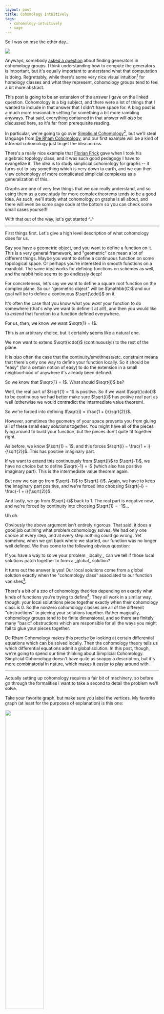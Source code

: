 ```yaml
---
layout: post
title: Cohomology Intuitively
tags:
  - cohomology-intuitively
  - sage
---
```


So I was on mse the other day... 

<img src="/assets/images/cohomology-intuitively/letterkenny.jpg">

Anyways, somebody [asked a question][1] about finding generators
in cohomology groups. I think understanding how to compute the generators
is important, but it's equally important to understand what that computation
is doing. Regrettably, while there's some very nice visual intuition[^1] for 
homology classes and what they represent, cohomology groups tend to feel a bit
more abstract.

[^1]: 
    See, for instance, [this](https://jeremykun.com/2013/04/03/homology-theory-a-primer/) 
    wonderful series by Jeremy Kun, and even the 
    [wikipedia page](https://en.wikipedia.org/wiki/Homology_(mathematics)#Background).
    The basic idea is that homology groups correspond to "holes" in your space.
    These correspond to subsurfaces that aren't "filled in". That is, they
    aren't the boundary of another subsurface. This is where the "boundary"
    terminology comes from.

This post is going to be an extension of the answer I gave on the linked
question. Cohomology is a big subject, and there were a lot of things that
I wanted to include in that answer that I didn't have space for. A blog post
is a much more reasonable setting for something a bit more rambling anyways.
That said, everything contained in that answer will _also_ be discussed here,
so it's far from prerequisite reading. 

In particular, we're going to go over [Simplicial Cohomology][5][^2],
but we'll steal language from [De Rham Cohomology][4], and our first 
example will be a kind of informal cohomology just to get the idea across.

[^2]: 
    I know this is a link to simplicial _homology_, but there's no 
    good overview page (at least on the first page of google) for 
    simplicial cohomology. It's close enough, though, especially since
    we're going to be spending a lot of time talking about simplicial
    cohomology in this post.

There's a really nice example that [Florian Frick][2] gave when I took his
algebraic topology class, and it was such good pedagogy I have to evangelize it.
The idea is to study simplicial cohomology for graphs -- it turns out to say
something which is very down to earth, and we can then view cohomology of more
complicated simplicial complexes as a generalization of this.

Graphs are one of very few things that we can really understand, and so using
them as a case study for more complex theorems tends to be a good idea.
As such, we'll study what cohomology on graphs is all about, and there will
even be some sage code at the bottom so you can check some small cases yourself!


With that out of the way, let's get started ^_^

---

First things first. Let's give a high level description of what
cohomology does for us. 

Say you have a geometric object, and you want to define a function 
on it. This is a very general framework, and "geometric" can mean a lot
of different things. Maybe you want to define a continuous function on some
topological space. Or perhaps you're interested in smooth functions on a 
manifold. The same idea works for defining functions on schemes as well,
and the rabbit hole seems to go endlessly deep!

<div class=boxed markdown=1>
  For concreteness, let's say we want to define a square root function
  on the complex plane. So our "geometric object" will be $\mathbb{C}$
  and our goal will be to define a continuous $\sqrt{\cdot}$ on it.
</div>

It's often the case that you know what you _want_ your function to do 
somewhere (that's why we want to define it at all!), and then you would like
to _extend_ that function to a function defined everywhere.

<div class=boxed markdown=1>
  For us, then, we know we want $\sqrt{1} = 1$. 

  This is an arbitrary choice, but it certainly seems like a natural one. 

  We now want to extend $\sqrt{\cdot}$ (continuously!) to the rest of the plane.
</div>

It is _also_ often the case that the continuity/smothness/etc. constraint 
means that there's only one way to define your function locally. So it
should be "easy" (for a certain notion of easy) to do the extension in a small
neighborhood of anywhere it's already been defined.

<div class=boxed markdown=1>
  So we know that $\sqrt{1} = 1$. What should $\sqrt{i}$ be? 

  Well, the real part of $\sqrt{1} = 1$ is positive. So if we want 
  $\sqrt{\cdot}$ to be continuous we had better make sure $\sqrt{i}$ 
  has potiive real part as well 
  (otherwise we would contradict the intermediate value theorem).

  So we're forced into defining $\sqrt{i} = \frac{1 + i}{\sqrt{2}}$.
</div>

However, sometimes the geometry of your space prevents you from gluing all
of these small easy solutions together. You might have all of the pieces lying
around to build your function, but the pieces don't quite fit together right.

<div class=boxed markdown=1>
  As before, we know $\sqrt{1} = 1$, and this forces 
  $\sqrt{i} = \frac{1 + i}{\sqrt{2}}$. This has positive imaginary part.

  If we want to extend this continuously from $\sqrt{i}$ to $\sqrt{-1}$, 
  we have no choice but to define $\sqrt{-1} = i$ 
  (which also has positive imaginary part). 
  This is the intermediate value theorem again.

  But now we can go from $\sqrt{-1}$ to $\sqrt{-i}$. Again, we have to keep
  the imaginary part positive, and we're forced into choosing 
  $\sqrt{-i} = \frac{-1 + i}{\sqrt{2}}$.

  And lastly, we go from $\sqrt{-i}$ back to $1$. The real part is negative 
  now, and we're forced by continuity into choosing $\sqrt{1} = -1$...

  Uh oh.
</div>

Obviously the above argument isn't entirely rigorous. That said, it does a 
good job outlining what problem cohomology solves. We had only one choice
at every step, and at every step nothing could go wrong. Yet somehow, when
we got back where we started, our function was no longer well defined.
We thus come to the following obvious question: 

<div class=boxed markdown=1>
  If you have a way to solve your problem _locally_, can we tell if those local
  solutions patch together to form a _global_ solution?
</div>

It turns out the answer is yes! Our local solutions come from a global
solution exactly when the "cohomology class" associated to our function
vanishes[^3].

[^3]:
    If you've heard of [sheaves](https://en.wikipedia.org/wiki/Sheaf_(mathematics))
    before, this is also why we care about sheaves! They are the right
    "data structure" for keeping track of these "locally defined functions"
    that we've been talking about.

There's a bit of a zoo of cohomology theories depending on exactly what kinds 
of functions you're trying to define[^4]. They all work in a similar way, though:
your local solutitions piece together exactly when their cohomology class is $0$. 
So the nonzero cohomology classes are all of the different "obstructions" to 
piecing your solutions together. Rather magically, cohomology groups tend to 
be finite dimensional, and so there are finitely many "basic" obstructions 
which are responsible for all the ways you might fail to glue your pieces 
together.

[^4]:
    We can tell we're onto something important, though, because for nice
    spaces, all the different definitions secretly agree! Often when you
    have a topic that is very robust under changes of definition, it means
    you're studying something real. We see a similar robustness in, for 
    instance, the notion of computable function. There's at least a half
    dozen useful definitions of computability, and it's often useful to
    switch between them fluidly to solve a given problem. Analogously, we
    have a bunch of definitions of cohomology theories which are known to
    be equivalent in many contexts. It's similarly useful to keep multiple
    in your head at once and use the one best suited to a given problem.

<span class="defn">De Rham Cohomology</span> makes this precise by looking at
certain differential equations which can be solved locally. Then the cohomology
theory tells us which differential equations admit a global solution. In this 
post, though, we're going to spend our time thinking about 
<span class="defn">Simplicial Cohomology</span>. Simplicial Cohomology doesn't
have quite as snappy a description, but it's more combinatorial in nature,
which makes it easier to play around with.

---

Actually setting up cohomology requires a fair bit of machinery, so before
go through the formalities I want to take a second to detail the problem
we'll solve.

Take your favorite graph, but make sure you label the vertices. 
My favorite graph (at least for the purposes of explanation) is this one:

<img src="/assets/images/cohomology-intuitively/naked-graph.png" width="50%">

Notice the edges are always oriented from the smaller vertex to the bigger one.
This is not an accident, and keeping a consistent choice of orientation is
important for what follows. The simplest approach is to order your vertices,
then follow the convention of $\text{small} \to \text{large}$

Now our problem will be to "integrate" a function defined on the edges
to one defined on the vertices. What do I mean by this? Let's see some
concrete examples:

<img src="/assets/images/cohomology-intuitively/coboundary.png" width="50%">

Here we see a function defined on the edges. Indeed, we could write this
more formally as

$$
\begin{aligned}
f(e_{01}) &= 5 \\
f(e_{02}) &= 5 \\
f(e_{12}) &= 0
\end{aligned}
$$


The goal now is to find a function on the vertices whose difference 
along each edge agrees with our function. This is what I mean when I
say we're "integrating" this edge function to the vertices.
It's not hard to see that the following works:

<img src="/assets/images/cohomology-intuitively/coboundary-integrated.png" width="50%">

Again, if you like symbols, we can write this as

$$
\begin{aligned}
F(v_0) &= 3 \\
F(v_1) &= 8 \\
F(v_2) &= 8 \\
\end{aligned}
$$

Then we see for each edge $f(e_{ij}) = F(v_j) - F(v_i)$. This may seem
like a weird problem to try and solve, but at least we solved it!
Notice we pick up an arbitrary constant when we do this -- 
We can set $v_0 = C$ for any $C$ we want as long as $v_1 = v_2 = C+5$.
This is one parallel with integration, and helps justify our language.

As some more justification, notice this obeys a kind of "fundamental theorem
of calculus": If you want to know the total edge values along some path, 
$$\displaystyle \sum_{v_{k_1} \to v_{k_2} \to \ldots \to v_{k_n}} f(e_{k_i, k_{i+1}})$$,
that turns out to be exactly $F(k_n) - F(k_1)$ for some "antiderivative" $F$ of $f$. 

<div class=boxed markdown=1>
  As a (fun?) exercise, you might try to formulate and prove an analogue of the
  other half of the fundamental theorem of calculus. That is, can you formulate
  a kind of "derivative" $d$ which takes functions on the vertices to functions
  on the edges? Once you have, can you show that differentiating an antideriavtive
  gets you your original function?

  For (entirely imaginary) bonus points, you might try to come up with a 
  parallel between edge functions of the form $dF$ (that is, edge functions 
  which have an antiderivative) and [conservative vector fields][8]. 
</div>


Let's look at a different function now:

<img src="/assets/images/cohomology-intuitively/cocycle.png" width="50%">

You can quickly convince yourself that no matter how hard you try,
you can't integrate this function. There is no antiderivative in the sense that
no function on the vertices can possibly be compatible with our function on the edges.

After all, say we assign $v_0$ the value $C$. Then $v_1$ is forced into
the value $C+5$ in order to agree with $e_{01}$. But then because of 
$e_{12}$ we must set $v_2 = C+5$ as well, and uh oh! Our hand was forced
at every step, but looking at $e_{02}$ we see were out of luck. 

This should feel at least superficially similar to the $\sqrt{\cdot}$ 
example from earlier. At each step along the way, it's easy to solve 
our problem: If you know what $F(v_i)$ is, and you see an edge $v_i \to v_j$,
just assign $F(v_j)$ to $F(v_i) + f(e_{ij})$. The problem comes from making
these choices _consistently_, which turns out to not always be possible!

<div class=boxed markdown=1>
  As an aside, you can see that the problem comes from the fact that our
  graph has a cycle in it. Can you show that, on an acyclic graph, 
  _every_ edge function can be integrated to a function on the vertices?

  We will soon see that the functions which can't be integrated are 
  (modulo an equivalence relation) exactly the cohomology classes. So the 
  presence of a function which can't be integrated means there must be a cycle 
  in our graph, and it is in this sense that cohomology "detects holes".

  This is entirely analogous to the fact that every (irrotational) vector 
  field on a simply connected domain is conservative. It seems the presence
  of some "hole" is the reason some functions don't have primitives.
</div>

---

Ok, so now we know what problem we're trying to solve. When can we 
find an antiderivative for one of these edge functions? The machinery ends up 
being a bit complicated, but that's in part because we're working with 
graphs, which are one dimensional simplicial complexes. 
This _exact same setup_ works for spaces of arbitrary dimension,
so it makes sense that it would feel a bit overpowered for our comparatively
tiny example.

First things first, we look at the [free abelian groups][3] generated
by our $n$-dimensional cells. For us, we only have $0$-dimensional vertices
and $1$-dimensional edges. So we have to consider two groups:

$$
\mathbb{Z}E \text{ and } \mathbb{Z}V
$$

For the example from before, that means

$$
\mathbb{Z} \{ e_{01}, e_{12}, e_{02} \} \text{ and } \mathbb{Z} \{ v_0, v_1, v_2 \}
$$

which are both isomorphic to $\mathbb{Z} \oplus \mathbb{Z} \oplus \mathbb{Z}$. 

Second things second. We want to _connect_ these two groups together in a way
that reflects the combinatorial structure. We do this with the 
<span class="defn">Boundary Map</span> $\partial : \mathbb{Z}E \to \mathbb{Z}V$.
This map takes an edge to its "boundary", so $\partial e_{01} = v_1 - v_0$. 
Since we have a basis floating around anyways, it's convenient to represent
this map by a matrix:

$$
\partial = 
\begin{pmatrix}
-1 &  0 & -1 \\
1  & -1 &  0 \\
0  &  1 &  1
\end{pmatrix}
$$

So for instance, 

$$
\partial e_{01} = 
\begin{pmatrix}
-1 &  0 & -1 \\
1  & -1 &  0 \\
0  &  1 &  1
\end{pmatrix}
\begin{pmatrix} 1 \\ 0 \\ 0 \end{pmatrix} = 
\begin{pmatrix} -1 \\ 1 \\ 0 \end{pmatrix} = 
v_1 - v_0
$$

Now our groups assemble into a <span class="defn">Chain Complex</span>:

$$
\cdots \to 
0 \to 
0 \to 
\mathbb{Z}E \overset{\partial}{\longrightarrow} 
\mathbb{Z}V
$$

The extra groups $0$ correspond to higher dimensional simplices that
aren't present for us. If we filled in our cycle with a $2$-dimensional
triangular _face_, then we would have an extra group $\mathbb{Z}F$ and
an extra map (which is _also_ called $\partial$, rather abusively) 
from $\mathbb{Z}F \to \mathbb{Z}E$ which takes a face to its boundary
(this might also help explain the term "boundary"). Then if we had a
"cycle" of faces, we could fill them in with a (solid) tetrahedron. 
So we would have a new group $\mathbb{Z}T$, equipped with a map
$\partial : \mathbb{Z}T \to \mathbb{Z}F$ taking each tetrahedron to
its boundary of faces. Of course, this goes on and on into higher and
higher dimensions[^5].

There's actually a technical condition to be a chain complex that's
automatically satisfied for us because our chain only has one interesting 
"link". Given an $n+2$-dimensional simplex $\sigma$, we need to know that
$\partial \partial \sigma = 0$.
I won't say much more about it now, but I might write a blog post 
giving examples of higher-dimensional simplicial cohomology at some point. 
When that happens, we'll have no choice but to go into more detail.

[^5]:
    For $\partial$ from edges to vertices, we know what our orientation 
    should be (always subtract the low vertex from the high vertex),
    but it's less clear what signs each of the edges bounding a triangle
    should receive... It's even _less_ clear what signs the faces bounding
    a tetrahedron should get! In fact, the issue of signs 
    (and orientation in general) is a [bit fussy][6]. Once you pick a convention,
    though (for us, it's high minus low), the orientation in higher dimensions
    is set in stone. You shouldn't worry too much about the formulas for $\partial$.
    What matters is the signs are chosen to make $\partial \partial \sigma = 0$ 
    for every $n+2$-simplex $\sigma$. This should make a certain amount of sense,
    as the boundary of a figure should not have its own boundary... 
    Thats worth some meditation.

<div class=boxed markdown=1>
As a quick exercise: 

What is the boundary $\partial (e_{01} + e_{12})$? What, intuitively,
does $e_{01} + e_{12}$ represent? Does it make sense why the _boundary_ of
this figure should be what it is?

What about $\partial (e_{01} + e_{12} - e_{02})$? Again, what does
$e_{01} + e_{12} - e_{02}$ represent? Does it make sense why
the _boundary_ of this figure should be what it is?
</div>

So we know that elements of $\mathbb{Z}E$ (resp. $\mathbb{Z}V$)
represent (linear combinations of) edges (resp. vertices). Of course,
we want to look at _functions_ defined on the edges and vertices. 
So our next step is to _dualize_ this chain:

$$
\cdots \leftarrow 
\text{Hom}(0, \mathbb{R}) \leftarrow 
\text{Hom}(0, \mathbb{R}) \leftarrow 
\text{Hom}(\mathbb{Z}E, \mathbb{R}) \overset{\partial^T}{\longleftarrow} 
\text{Hom}(\mathbb{Z}V, \mathbb{R})
$$

We're now looking at all (linear) functions from 
$\mathbb{Z}E \to \mathbb{R}$ (resp. $\mathbb{Z}V \to \mathbb{R}$).
By the universal property of free abelian groups, though, we know
that the functions $\mathbb{Z}E \to \mathbb{R}$ correspond exactly 
to the functions $E \to \mathbb{R}$ (extended linearly).

Moreover, our boundary operator $\partial$ has become a _coboundary_
operator $\partial^T$ that points the other direction[^6]. Here if
$F : V \to \mathbb{R}$ then we define $\partial^T f : E \to \mathbb{R}$ by

$$
(\partial^T F) (e) = F(\partial e)
$$

[^6]:
    Oftentimes you'll see this written as $d$ in the literature, since it acts
    like a differential. Indeed in the case of De Rham Cohomology it literally
    is the derivative!

Moreover, our notation $\partial^T$ is not misleading. 
$\text{Hom}(\mathbb{Z}V, \mathbb{R})$ has a basis of characteristic functions

$$
\{ \chi_{v_0}, \chi_{v_1}, \chi_{v_2} \}
$$

where

$$
\chi_{v_i}(v_j) = \begin{cases} 1 & i=j \\ 0 & i \neq j \end{cases}
$$

Similarly $\text{Hom}(\mathbb{Z}E, \mathbb{R})$ has a basis of characteristic
functions, and it turns out that, with respect to these "dual bases", the map 
$\partial^T$ is actually represented by the transpose of $\partial$!



<div class=boxed markdown=1>
  If you haven't seen this before, you should convince yourself that 
  it's true. Remember that the transpose of a matrix has 
  [something to do with][7] dualizing.

  Moreover, you should check that a function $f$ on the edges 
  is in the image of $\partial^T$ exactly when it can be integrated.
  Moreover, if $f = \partial^T F$, then $F$ _is_ an antiderivative
  for $f$.
</div>

We're in the home stretch! The second half of that box alludes to
something important: A function $f$ can be integrated exactly when
it is in the image of $\partial^T$. With this in mind, we're finally
led to the definition of the cohomlogy group of our graph:

Since the only map $0 \to \mathbb{R}$ is the trivial one, we can
rewrite our complex as:

$$
\cdots \overset{0}{\leftarrow}
0 \overset{0}{\leftarrow}
0 \overset{0}{\leftarrow}
\text{Hom}(\mathbb{Z}E, \mathbb{R}) \overset{\partial^T}{\longleftarrow} 
\text{Hom}(\mathbb{Z}j, \mathbb{R})
$$

Then we define[^7]

[^7]:
    In general, if we have a complex 
    $$
    \cdots \overset{\partial^T_{n+2}}{\longleftarrow} 
    C^{n+1} \overset{\partial^T_{n+1}}{\longleftarrow}
    C^{n} \overset{\partial^T_{n}}{\longleftarrow}
    C^{n-1} \overset{\partial^T_{n-1}}{\longleftarrow} \cdots
    $$
    The $n$th cohomology group is 
    $$
    H^n = 
    \frac
    {
      \text{Ker} \big ( \partial^T_{n+1} : C^n \to C^{n+1} \big )
    }{
      \text{Im} \big ( \partial^T_n : C^{n-1} \to C^n \big )
    }
    $$
    Again, if I end up writing a follow-up post with higher dimensional 
    examples, you'll hear _lots_ more about this.


$$
H^1 = 
\frac
{
  \text{Ker}\big ( \partial^T : \text{Hom}(\mathbb{Z}E, \mathbb{R}) \to 0 \big )
}{
  \text{Im} \big ( \partial^T : \text{Hom}(\mathbb{Z}V, \mathbb{R}) \to \text{Hom}(\mathbb{Z}E, \mathbb{R}) \big )
}
$$

Since there are no two dimensional faces, $\partial^T : \mathbb{Z}E \to 0$
is the trivial map, and so its kernel is everything. In light of this,
we see a slightly simpler definition of $H^1$:

$$
H^1 = 
\frac
{
  \text{Hom}(\mathbb{Z}E, \mathbb{R})
}{
  \text{Im} \big ( \partial^T : \text{Hom}(\mathbb{Z}V, \mathbb{R}) \to \text{Hom}(\mathbb{Z}E, \mathbb{R}) \big )
}
$$

This says the elements of $H^1$ are exactly the functions on edges, but
we've quotiented out by all the functions that we can integrate to the vertices!
So if we want to check if a function can be integrated, we just compute its
cohomology class and check if it's $0$. 

Moreover, the _basis_ of $H^1$ as an $\mathbb{R}$-vector space give us 
a collection of "basic" non-integrable functions. Then _every_ function
on the edges can be written as an integrable one, plus some linear
combination of the basic nonintegrable ones. This dramatically reduces
the number of things we have to think about! From the point of view of
integration, we only need to worry about the "good" functions 
(which admit antiderivatives) and (typically finitely many) "bad"
functions which we can handle on a case-by-case basis.

<div class=boxed markdown=1>
  If we put $0$s to the right of $\mathbb{Z}V$ as well as to the left of
  $\mathbb{Z}E$, we can also look at 

  $$
  H^0 = 
  \frac
  {
    \text{Ker}\big ( \partial^T : \text{Hom}(\mathbb{Z}V, \mathbb{R}) \to \text{Hom}(\mathbb{Z}E, \mathbb{R}) \big )
  }{
    \text{Im} \big ( \partial^T : 0 \to \text{Hom}(\mathbb{Z}V, \mathbb{R}) \big )
  } =
  \text{Ker}\big ( \partial^T : \text{Hom}(\mathbb{Z}V, \mathbb{R}) \to \text{Hom}(\mathbb{Z}E, \mathbb{R}) \big )
  $$

  What is the dimension of $H^0$ in our example? What about for a graph with
  multiple connected components? In this sense, $H^0$ detects "$0$-dimensional holes".
</div>


---

We've spent some time now talking about what cohomology is. But again,
part of its power comes from how _computable_ it is. Without the exposition, 
you can see it's really a three step process:

1. Turn your combinatorial data into a chain complex by taking free
abelian groups and writing down boundary matrices $\partial$.

2. Dualize by hitting each group with $\text{Hom}(\cdot, \mathbb{R})$

3. Compute the kernels and images of $\partial^T$, then take quotients.

Steps $1$ and $2$ should feel very good, and hopefully you're aware that
taking kernels and images of a linear map _should_ be easy 
(even if I know I'm pretty rusty). It turns out computing a vector space 
quotient is _also_ easy, though it's much less widely taught. That doesn't
matter, though, since [sage](https://www.sagemath.org) absolutely remmebers
how to do it.

Since it's so computable, and the best way to gain intuition for things
is to work through examples, I've included some code to do just that!

---

<div class=boxed markdown=1>
  
  Enter a description of a graph, and then try to figure out what you think
  the cohomology should be. 

  See if you can find geometric features of your graph which make the 
  dimension obvious! If you want a bonus challenge, can you guess what the 
  generators will be? Keep in mind there's lots of generating sets, so you 
  may get a different answer from what sage tells you even if you're right.

  You might also try to _implement_ the algorithm we described yourself,
  at least for simple cases like graphs. You can then check yourself against
  the built in sage code below!
</div>


<div class="linked_auto">
<script type="text/x-sage">
# Write the edges in the box. 
# You can add isolated vertices by including 
# an 'edge' with only one vertex
@interact
def _(Simplices = input_box([["a"],["b","c"],["c","d"],["b","d"]], width=50), auto_update=False):
    show("The graph is:")
    S = SimplicialComplex(Simplices)
    show(S.graph()) # It looks like there's no builtin way to draw complexes...
    
    show("The chain complex is:")
    
    # we did it over the reals in the post,
    # but if we use the reals here, sage will
    # print 1.00000000000000 instead of 1...
    # so we're using the rationals instead
    C = S.chain_complex(base_ring=QQ)

    # mathjax uses its own font and I'm too lazy to change it
    # but it's not monospace, so the ascii_art looks silly
    # when we `show` it...
    # the solution is to print it instead, since I have
    # control over non-mathjax fonts. 
    # but printing doesn't flush the output buffer, so 
    # things show up in a silly order! 
    # we can fix this by manually flushing the buffer ourselves.

    # this means the cell complexes are going to be left-aligned, though
    # which we'll just have to deal with.

    print(ascii_art(C))
    sys.stdout.flush() 

    
    show("Which dualizes to:")
    
    Cdual = C.dual()
    print(ascii_art(Cdual))
    sys.stdout.flush()
    
    show("So the cohomology is:")
    
    # the cohomology of the original complex is
    # exactly the homology of the dual complex.
    H1 = Cdual.homology(deg=1,generators=True)
    show(QQ^(len(H1)))
    
    # Remember, the outputs here represent functions!
    # The entry in position i is the value that our
    # function assigns edge i
    show("With generators:")
    for g in H1:
        show(g[1].vector(1))
</script>
</div>


---

[1]: https://math.stackexchange.com/q/4011756/655547
[2]: https://www.math.cmu.edu/~ffrick/
[3]: https://en.wikipedia.org/wiki/Free_abelian_group
[4]: https://en.wikipedia.org/wiki/De_Rham_cohomology
[5]: https://en.wikipedia.org/wiki/Simplicial_homology
[6]: https://en.wikipedia.org/wiki/Simplicial_homology#Boundaries_and_cycles
[7]: https://en.wikipedia.org/wiki/Transpose_of_a_linear_map
[8]: https://en.wikipedia.org/wiki/Conservative_vector_field


